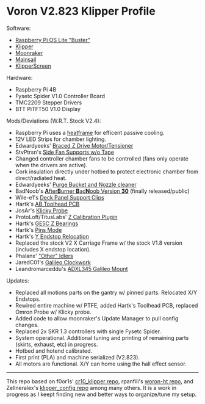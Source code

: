 # Voron V2.823 Klipper Profile

Software:
- [Raspberry Pi OS Lite "Buster"](https://www.raspberrypi.org/software/operating-systems/#raspberry-pi-os-32-bit)
- [Klipper](https://github.com/KevinOConnor/klipper)
- [Moonraker](https://github.com/Arksine/moonraker)
- [Mainsail](https://github.com/meteyou/mainsail)
- [KlipperScreen](https://github.com/jordanruthe/KlipperScreen/)

Hardware:
- Raspberry Pi 4B
- Fysetc Spider V1.0 Controller Board
- TMC2209 Stepper Drivers
- BTT PiTFT50 V1.0 Display

Mods/Deviations (W.R.T. Stock V2.4):
- Raspberry Pi uses a [heatframe](https://smile.amazon.com/gp/product/B085XPHY77) for efficent passive cooling.
- 12V LED Strips for chamber lighting.
- Edwardyeeks' [Braced Z Drive Motor/Tensioner](https://github.com/VoronDesign/VoronUsers/tree/master/printer_mods/edwardyeeks/V2.4_z_drive_motor_tensioner_mod)
- StvPtrsn's [Side Fan Supports w/o Tape](https://github.com/VoronDesign/VoronUsers/tree/master/printer_mods/StvPtrsn/Side_Fan_Support_No_Tape)
- Changed controller chamber fans to be controlled (fans only operate when the drivers are active).
- Cork insulation directly under hotbed to protect electronic chamber from direct/radiated heat.
- Edwardyeeks' [Purge Bucket and Nozzle cleaner](https://github.com/VoronDesign/VoronUsers/tree/master/printer_mods/edwardyeeks/Decontaminator_Purge_Bucket_&_Nozzle_Scrubber)
- BadNoob's [**A**fter**B**urner **B**ad**N**oob Version **30**](https://github.com/VoronDesign/VoronUsers/pull/302) (finally released/public)
- Wile-e1's [Deck Panel Support Clips](https://github.com/VoronDesign/VoronUsers/tree/master/printer_mods/wile-e1/Deck_Panel_Support_Clips)
- Hartk's [AB Toolhead PCB](https://github.com/hartk1213/MISC/tree/main/PCBs/Afterburner_Toolhead_PCB)
- JosAr's [Klicky Probe](https://github.com/VoronDesign/VoronUsers/tree/master/printer_mods/JosAr/Klicky-Probe)
- ProtoLoft/TitusLabs' [Z Calibration Plugin](https://github.com/protoloft/klipper_z_calibration)
- Hartk's [GE5C Z Bearings](https://github.com/hartk1213/MISC/tree/main/Voron%20Mods/Voron%202/2.4/Voron2.4_GE5C)
- Hartk's [Pins Mode](https://github.com/hartk1213/MISC/tree/main/Voron%20Mods/Voron%202/2.4/Voron2.4_Pins_Mod)
- Hartk's [Y Endstop Relocation](https://github.com/hartk1213/MISC/tree/main/Voron%20Mods/Voron%202/2.4/Voron2.4_Y_Endstop_Relocation)
- Replaced the stock V2 X Carriage Frame w/ the stock V1.8 version (includes X endstop location).
- Phalanx' ["Other" Idlers](https://github.com/VoronDesign/VoronUsers/blob/master/printer_mods/Phalanx/Other-V2-Idlers)
- JaredC01's [Galileo Clockwork](https://github.com/JaredC01/Galileo)
- Leandromarceddu's [ADXL345 Galileo Mount](https://github.com/VoronDesign/VoronUsers/tree/master/printer_mods/leandromarceddu/GalileoADXL)

Updates:
- Replaced all motions parts on the gantry w/ pinned parts. Relocated X/Y Endstops.
- Rewired entire machine w/ PTFE, added Hartk's Toolhead PCB, replaced Omron Probe w/ Klicky probe.
- Added code to allow moonraker's Update Manager to pull config changes.
- Replaced 2x SKR 1.3 controllers with single Fysetc Spider.
- System operational. Additional tuning and printing of remaining parts (skirts, exhaust, etc) in progress.
- Hotbed and hotend calibrated.
- First print (PLA) and machine serialized (V2.823).
- All motors are functional. X/Y can home using the hall effect sensor.

- - - 
This repo based on f0or1s' [cr10_klipper repo](http://github.com/fl0r1s/cr10_klipper), rpanfili's [woron-ht repo](http://github.com/rpanfili/voron-ht), and Zellneralex's [klipper_config repo](http://github.com/zellneralex/klipper_config) among many others.
It is a work in progress as I keept finding new and better ways to organize/tune my setup.
